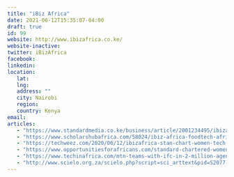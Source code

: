 ```yaml
---
title: "iBiz Africa"
date: 2021-06-12T15:35:07-04:00
draft: true
id: 99
website: http://www.ibizafrica.co.ke/
website-inactive: 
twitter: iBizAfrica
facebook: 
linkedin: 
location: 
   lat: 
   lng: 
   address: ""
   city: Nairobi
   region: 
   country: Kenya
email: 
articles:
   - "https://www.standardmedia.co.ke/business/article/2001234495/ibizafrica-at-strathmore-university-on-the-verge-of-becoming-kenya-s-silicon-savannah"
   - "https://www.scholarshubafrica.com/58024/ibiz-africa-foodtech-africa-accelarator-startups/"
   - "https://techweez.com/2020/06/12/ibizafrica-stan-chart-women-tech-startups/"
   - "https://www.opportunitiesforafricans.com/standard-chartered-women-in-technology-incubation-program-2020/"
   - "https://www.techinafrica.com/mtn-teams-with-ifc-in-2-million-agent-recruitment-drive-for-momo-service/"
   - "http://www.scielo.org.za/scielo.php?script=sci_arttext&pid=S2077-72132020000200004"
---
```


